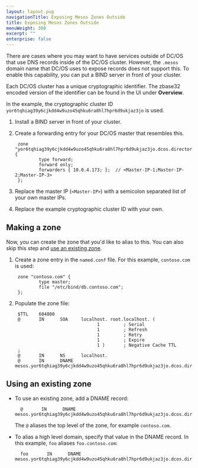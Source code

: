 ```yaml
---
layout: layout.pug
navigationTitle: Exposing Mesos Zones Outside
title: Exposing Mesos Zones Outside
menuWeight: 300
excerpt: ""
enterprise: false
---
```

<!-- This source repo for this topic is https://github.com/dcos/dcos-docs -->

There are cases where you may want to have services outside of DC/OS that use DNS records inside of the DC/OS cluster. However, the `.mesos` domain name that DC/OS uses to expose records does not support this. To enable this capability, you can put a BIND server in front of your cluster.

Each DC/OS cluster has a unique cryptographic identifier. The zbase32 encoded version of the identifier can be found in the UI under **Overview**.

In the example, the cryptographic cluster ID `yor6tqhiag39y6cjkdd4w9uzo45qhku6ra8hl7hpr6d9ukjaz3jo` is used.

1. Install a BIND server in front of your cluster.

2. Create a forwarding entry for your DC/OS master that resembles this.
    
        zone "yor6tqhiag39y6cjkdd4w9uzo45qhku6ra8hl7hpr6d9ukjaz3jo.dcos.directory" {
                type forward;
                forward only;
                forwarders { 10.0.4.173; };  // <Master-IP-1;Master-IP-2;Master-IP-3>
        };
        

3. Replace the master IP (`<Master-IP>`) with a semicolon separated list of your own master IPs.

4. Replace the example cryptographic cluster ID with your own.

## Making a zone

Now, you can create the zone that you'd like to alias to this. You can also skip this step and [use an existing zone](#existing).

1. Create a zone entry in the `named.conf` file. For this example, `contoso.com` is used:
    
        zone "contoso.com" {
                type master;
                file "/etc/bind/db.contoso.com";
        };
        

2. Populate the zone file:
    
        $TTL    604800
        @       IN      SOA     localhost. root.localhost. (
                                      1         ; Serial
                                      1         ; Refresh
                                      1         ; Retry
                                      1         ; Expire
                                      1 )       ; Negative Cache TTL
        ;
        @       IN      NS      localhost.
        @       IN      DNAME   mesos.yor6tqhiag39y6cjkdd4w9uzo45qhku6ra8hl7hpr6d9ukjaz3jo.dcos.directory.
        

## <a name="existing"></a>Using an existing zone

- To use an existing zone, add a DNAME record:
    
        @       IN      DNAME   mesos.yor6tqhiag39y6cjkdd4w9uzo45qhku6ra8hl7hpr6d9ukjaz3jo.dcos.directory.
        
    
    The `@` aliases the top level of the zone, for example `contoso.com`.

- To alias a high level domain, specify that value in the DNAME record. In this example, `foo` aliases `foo.contoso.com`:
    
        foo       IN      DNAME   mesos.yor6tqhiag39y6cjkdd4w9uzo45qhku6ra8hl7hpr6d9ukjaz3jo.dcos.directory.